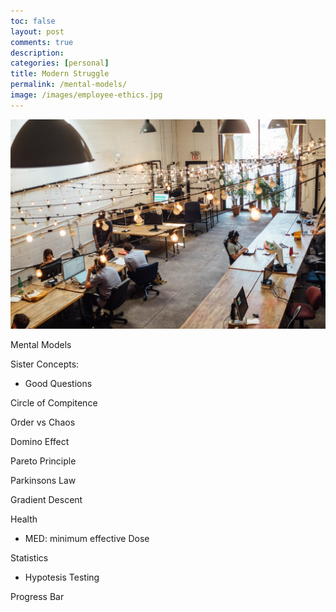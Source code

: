 ```yaml
---
toc: false
layout: post
comments: true
description:
categories: [personal]
title: Modern Struggle
permalink: /mental-models/
image: /images/employee-ethics.jpg
---
```

![](/images/employee-ethics.jpg)

Mental Models

Sister Concepts:
- Good Questions

Circle of Compitence

Order vs Chaos

Domino Effect

Pareto Principle

Parkinsons Law

Gradient Descent

Health
- MED: minimum effective Dose


Statistics
- Hypotesis Testing

Progress Bar